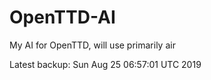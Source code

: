 # OpenTTD-AI
My AI for OpenTTD, will use primarily air

Latest backup: Sun Aug 25 06:57:01 UTC 2019
